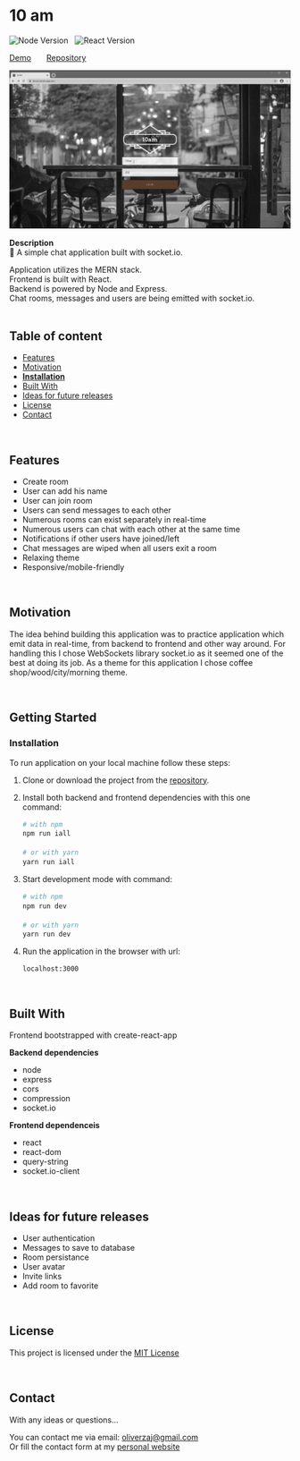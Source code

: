 # 10 am

![Node Version](https://img.shields.io/badge/node-v12.16.2-green.svg) &nbsp;
![React Version](https://img.shields.io/badge/react-v16.14.0-blue.svg)<br/>

[Demo](https://tenam.herokuapp.com/) &nbsp; &nbsp; &nbsp; [Repository](https://github.com/777pretty/tenam)<br/>

![preview](https://github.com/001pretty/10am/blob/main/10am-preview.png)

**Description**<br />
💬 A simple chat application built with socket.io.

Application utilizes the MERN stack.<br />
Frontend is built with React.<br />
Backend is powered by Node and Express.<br />
Chat rooms, messages and users are being emitted with socket.io.<br />
<br/>

## Table of content

- [Features](#features)
- [Motivation](#motivation)
- [**Installation**](#installation)
- [Built With](#built-with)
- [Ideas for future releases](#ideas-for-future-releases)
- [License](#license)
- [Contact](#contact)

<br/>

## Features

- Create room
- User can add his name
- User can join room
- Users can send messages to each other
- Numerous rooms can exist separately in real-time
- Numerous users can chat with each other at the same time
- Notifications if other users have joined/left
- Chat messages are wiped when all users exit a room
- Relaxing theme
- Responsive/mobile-friendly

<br/>

## Motivation

The idea behind building this application was to practice application which emit data in real-time, from backend to frontend and other way around. For handling this I chose WebSockets library socket.io as it seemed one of the best at doing its job. As a theme for this application I chose coffee shop/wood/city/morning theme.

<br/>

## Getting Started

### Installation

To run application on your local machine follow these steps:

1. Clone or download the project from the [repository](https://github.com/777pretty/10am).
2. Install both backend and frontend dependencies with this one command:

   ```bash
   # with npm
   npm run iall

   # or with yarn
   yarn run iall
   ```

3. Start development mode with command:

   ```bash
   # with npm
   npm run dev

   # or with yarn
   yarn run dev
   ```

4. Run the application in the browser with url:
   ```javacript
   localhost:3000
   ```

<br />

## Built With

Frontend bootstrapped with create-react-app

**Backend dependencies**

- node
- express
- cors
- compression
- socket.io

**Frontend dependenceis**

- react
- react-dom
- query-string
- socket.io-client

<br/>

## Ideas for future releases

- User authentication
- Messages to save to database
- Room persistance
- User avatar
- Invite links
- Add room to favorite

<br/>

## License

This project is licensed under the [MIT License](https://github.com/001pretty/ixmusic/blob/main/LICENSE)

<br/>

## Contact

With any ideas or questions...

You can contact me via email: oliverzaj@gmail.com <br/>
Or fill the contact form at my [personal website](https://thezajac.com)
